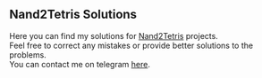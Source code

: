 ## Nand2Tetris Solutions
Here you can find my solutions for [Nand2Tetris](nand2tetris.org) projects.</br>
Feel free to correct any mistakes or provide better solutions to the problems.</br>
You can contact me on telegram [here](https://t.me/heyimavro).

